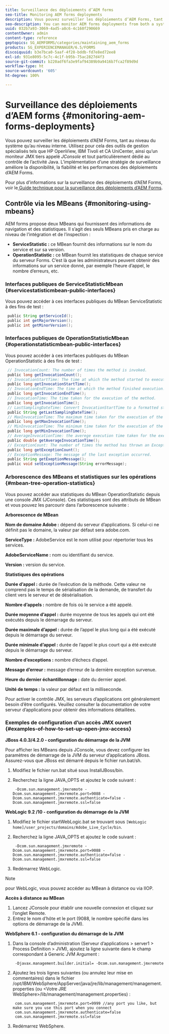 ```yaml
---
title: Surveillance des déploiements d’AEM forms
seo-title: Monitoring AEM forms deployments
description: Vous pouvez surveiller les déploiements d’AEM Forms, tant au niveau du système qu’au niveau interne. Ce document vous permet d’en savoir plus sur la surveillance des déploiements d’AEM Forms.
seo-description: You can monitor AEM forms deployments from both a system level and an internal level. Learn more about monitoring AEM forms deployments from this document.
uuid: 032b7a93-3069-4ad5-a8c6-4c160f290669
contentOwner: admin
content-type: reference
geptopics: SG_AEMFORMS/categories/maintaining_aem_forms
products: SG_EXPERIENCEMANAGER/6.5/FORMS
discoiquuid: b3e7bca0-5aaf-4f28-bddb-fd7e8ed72ee8
exl-id: 931e8095-5c7c-4c1f-b95b-75ac2827d4f3
source-git-commit: b220adf6fa3e9faf94389b9a9416b7fca2f89d9d
workflow-type: ht
source-wordcount: '605'
ht-degree: 100%

---
```


# Surveillance des déploiements d’AEM forms {#monitoring-aem-forms-deployments}

Vous pouvez surveiller les déploiements d’AEM Forms, tant au niveau du système qu’au niveau interne. Utilisez pour cela des outils de gestion spécialisés tels que HP OpenView, IBM Tivoli et CA UniCenter, ainsi qu’un moniteur JMX tiers appelé *JConsole* et tout particulièrement dédié au contrôle de l’activité Java. L’implémentation d’une stratégie de surveillance améliore la disponibilité, la fiabilité et les performances des déploiements d’AEM Forms.

Pour plus d’informations sur la surveillance des déploiements d’AEM Forms, voir le[ Guide technique pour la surveillance des déploiements d’AEM Forms](https://www.adobe.com/devnet/livecycle/pdfs/lc_monitoring_wp_ue.pdf).

## Contrôle via les MBeans {#monitoring-using-mbeans}

AEM forms propose deux MBeans qui fournissent des informations de navigation et des statistiques. Il s’agit des seuls MBeans pris en charge au niveau de l’intégration et de l’inspection :

* **ServiceStatistic :** ce MBean fournit des informations sur le nom du service et sur sa version.
* **OperationStatistic :** ce MBean fournit les statistiques de chaque service du serveur Forms. C’est là que les administrateurs peuvent obtenir des informations sur un service donné, par exemple l’heure d’appel, le nombre d’erreurs, etc.

### Interfaces publiques de ServiceStatisticMbean {#servicestatisticmbean-public-interfaces}

Vous pouvez accéder à ces interfaces publiques du MBean ServiceStatistic à des fins de test :

```java
 public String getServiceId();
 public int getMajorVersion();
 public int getMinorVersion();
```

### Interfaces publiques de OperationStatisticMbean {#operationstatisticmbean-public-interfaces}

Vous pouvez accéder à ces interfaces publiques du MBean OperationStatistic à des fins de test :

```java
 // InvocationCount: The number of times the method is invoked.
 public long getInvocationCount();
 // InvocationStartTime: The time at which the method started to execute.
 public long getInvocationStartTime();
 // InvocationEndTime: The time at which the method finished execution.
 public long getInvocationEndTime();
 // InvocationTime: The time taken for the execution of the method.
 public long getInvocationTime();
 // LastSamplingDateTime: Convert InvocationStartTime to a formatted string
 public String getLastSamplingDateTime();
 // MaxInvocationTime: The maximum time taken for the execution of the method.
 public long getMaxInvocationTime();
 // MinInvocationTime: The minimum time taken for the execution of the method.
 public long getMinInvocationTime();
 // AverageInvocationTime: the averege execution time taken for the execution of the method.
 public double getAverageInvocationTime();
 // ExceptionCount: The number of times the method has thrown an Exception.
 public long getExceptionCount();
 // ExceptionMessage: The message of the last exception occurred.
 public String getExeptionMessage();
 public void setExceptionMessage(String errorMessage);
```

### Arborescence des MBeans et statistiques sur les opérations {#mbean-tree-operation-statistics}

Vous pouvez accéder aux statistiques du MBean OperationStatistic depuis une console JMX (JConsole). Ces statistiques sont des attributs de MBean et vous pouvez les parcourir dans l’arborescence suivante :

**Arborescence de MBean**

**Nom de domaine Adobe :** dépend du serveur d’applications. Si celui-ci ne définit pas le domaine, la valeur par défaut sera adobe.com.

**ServiceType :** AdobeService est le nom utilisé pour répertorier tous les services.

**AdobeServiceName :** nom ou identifiant du service.

**Version :** version du service.

**Statistiques des opérations**

**Durée d’appel :** durée de l’exécution de la méthode. Cette valeur ne comprend pas le temps de sérialisation de la demande, de transfert du client vers le serveur et de désérialisation.

**Nombre d’appels :** nombre de fois où le service a été appelé.

**Durée moyenne d’appel :** durée moyenne de tous les appels qui ont été exécutés depuis le démarrage du serveur.

**Durée maximale d’appel :** durée de l’appel le plus long qui a été exécuté depuis le démarrage du serveur.

**Durée minimale d’appel :** durée de l’appel le plus court qui a été exécuté depuis le démarrage du serveur.

**Nombre d’exceptions :** nombre d’échecs d’appel.

**Message d’erreur :** message d’erreur de la dernière exception survenue.

**Heure du dernier échantillonnage :** date du dernier appel.

**Unité de temps :** la valeur par défaut est la milliseconde.

Pour activer le contrôle JMX, les serveurs d’applications ont généralement besoin d’être configurés. Veuillez consulter la documentation de votre serveur d’applications pour obtenir des informations détaillées.

### Exemples de configuration d’un accès JMX ouvert {#examples-of-how-to-set-up-open-jmx-access}

**JBoss 4.0.3/4.2.0 - configuration du démarrage de la JVM**

Pour afficher les MBeans depuis JConsole, vous devez configurer les paramètres de démarrage de la JVM du serveur d’applications JBoss. Assurez-vous que JBoss est démarré depuis le fichier run.bat/sh.

1. Modifiez le fichier run.bat situé sous InstallJBoss/bin.
1. Recherchez la ligne JAVA_OPTS et ajoutez le code suivant :

   ```shell
    -Dcom.sun.management.jmxremote -Dcom.sun.management.jmxremote.port=9088 -Dcom.sun.management.jmxremote.authenticate=false -Dcom.sun.management.jmxremote.ssl=false
   ```

**WebLogic 9.2 /10 - configuration du démarrage de la JVM**

1. Modifiez le fichier startWebLogic.bat se trouvant sous `[WebLogic home]/user_projects/domains/Adobe_Live_Cycle/bin`.
1. Recherchez la ligne JAVA_OPTS et ajoutez le code suivant :

   ```shell
    -Dcom.sun.management.jmxremote -Dcom.sun.management.jmxremote.port=9088 -Dcom.sun.management.jmxremote.authenticate=false -Dcom.sun.management.jmxremote.ssl=false
   ```

1. Redémarrez WebLogic.

>[!NOTE]
>
>pour WebLogic, vous pouvez accéder au MBean à distance ou via IIOP.

**Accès à distance au MBean**

1. Lancez JConsole pour établir une nouvelle connexion et cliquez sur l’onglet Remote.
1. Entrez le nom d’hôte et le port (9088, le nombre spécifié dans les options de démarrage de la JVM).

**WebSphere 6.1 - configuration du démarrage de la JVM**

1. Dans la console d’administration (Serveur d’applications > server1 > Process Definition > JVM), ajoutez la ligne suivante dans le champ correspondant à Generic JVM Argument :

   ```shell
    -Djavax.management.builder.initial= -Dcom.sun.management.jmxremote
   ```

1. Ajoutez les trois lignes suivantes (ou annulez leur mise en commentaires) dans le fichier /opt/IBM/WebSphere/AppServer/java/jre/lib/management/management.properties (ou &lt;Votre JRE WebSphere>/lib/management/management.properties) :

   ```shell
    com.sun.management.jmxremote.port=9999 //any port you like, but make sure you use this port when you connect
    com.sun.management.jmxremote.authenticate=false
    com.sun.management.jmxremote.ssl=false
   ```

1. Redémarrez WebSphere.
